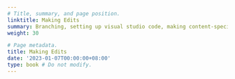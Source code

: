 ```yaml
---
# Title, summary, and page position.
linktitle: Making Edits
summary: Branching, setting up visual studio code, making content-specific edits and hosting a local hugo server.
weight: 30

# Page metadata.
title: Making Edits
date: '2023-01-07T00:00:00+08:00'
type: book # Do not modify.
---
```



